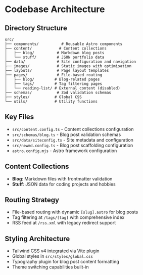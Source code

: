 # Codebase Architecture

## Directory Structure

```
src/
├── components/          # Reusable Astro components
├── content/            # Content collections
│   ├── blog/          # Markdown blog posts
│   └── stuff/         # JSON portfolio data
├── data/              # Site configuration and navigation
├── images/            # Static images with optimisation
├── layouts/           # Page layout templates
├── pages/             # File-based routing
│   ├── blog/         # Blog-related pages
│   ├── tags/         # Tag filtering pages
│   └── reading-list/ # External content (disabled)
├── schemas/           # Zod validation schemas
├── styles/           # Global CSS
└── utils/            # Utility functions
```

## Key Files

- `src/content.config.ts` - Content collections configuration
- `src/schemas/blog.ts` - Blog post validation schemas
- `src/data/siteconfig.ts` - Site metadata and configuration
- `src/newmd.config.ts` - Blog post scaffolding configuration
- `astro.config.mjs` - Astro framework configuration

## Content Collections

- **Blog**: Markdown files with frontmatter validation
- **Stuff**: JSON data for coding projects and hobbies

## Routing Strategy

- File-based routing with dynamic `[slug].astro` for blog posts
- Tag filtering at `/tags/[tag]` with comprehensive index
- RSS feed at `/rss.xml` with legacy redirect support

## Styling Architecture

- Tailwind CSS v4 integrated via Vite plugin
- Global styles in `src/styles/global.css`
- Typography plugin for blog post content formatting
- Theme switching capabilities built-in
